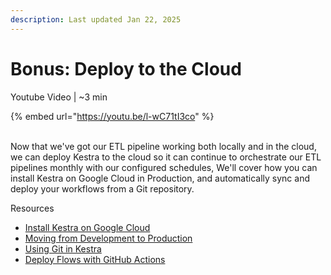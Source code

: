 ```yaml
---
description: Last updated Jan 22, 2025
---
```


# Bonus: Deploy to the Cloud

Youtube Video | \~3 min

{% embed url="https://youtu.be/l-wC71tI3co" %}

\
Now that we've got our ETL pipeline working both locally and in the cloud, we can deploy Kestra to the cloud so it can continue to orchestrate our ETL pipelines monthly with our configured schedules, We'll cover how you can install Kestra on Google Cloud in Production, and automatically sync and deploy your workflows from a Git repository.

Resources

* [Install Kestra on Google Cloud](https://go.kestra.io/de-zoomcamp/gcp-install)
* [Moving from Development to Production](https://go.kestra.io/de-zoomcamp/dev-to-prod)
* [Using Git in Kestra](https://go.kestra.io/de-zoomcamp/git)
* [Deploy Flows with GitHub Actions](https://go.kestra.io/de-zoomcamp/deploy-github-actions)
